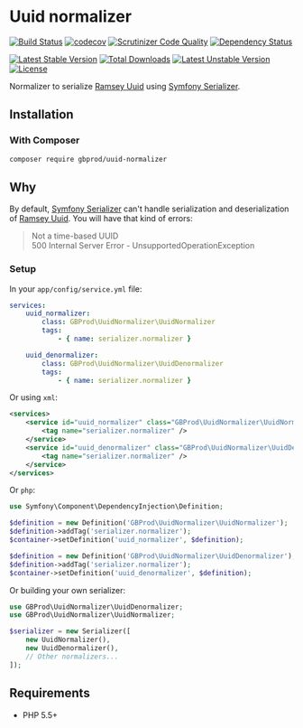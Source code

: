 # Uuid normalizer

[![Build Status](https://travis-ci.org/gbprod/uuid-normalizer.svg?branch=master)](https://travis-ci.org/gbprod/uuid-normalizer) 
[![codecov](https://codecov.io/gh/gbprod/uuid-normalizer/branch/master/graph/badge.svg)](https://codecov.io/gh/gbprod/uuid-normalizer)
[![Scrutinizer Code Quality](https://scrutinizer-ci.com/g/gbprod/uuid-normalizer/badges/quality-score.png?b=master)](https://scrutinizer-ci.com/g/gbprod/uuid-normalizer/?branch=master) 
[![Dependency Status](https://www.versioneye.com/user/projects/574a9caace8d0e004130d3aa/badge.svg)](https://www.versioneye.com/user/projects/574a9caace8d0e004130d3aa)

[![Latest Stable Version](https://poser.pugx.org/gbprod/uuid-normalizer/v/stable)](https://packagist.org/packages/gbprod/uuid-normalizer)
[![Total Downloads](https://poser.pugx.org/gbprod/uuid-normalizer/downloads)](https://packagist.org/packages/gbprod/uuid-normalizer)
[![Latest Unstable Version](https://poser.pugx.org/gbprod/uuid-normalizer/v/unstable)](https://packagist.org/packages/gbprod/uuid-normalizer)
[![License](https://poser.pugx.org/gbprod/uuid-normalizer/license)](https://packagist.org/packages/gbprod/uuid-normalizer)

Normalizer to serialize [Ramsey Uuid](https://github.com/ramsey/uuid) using [Symfony Serializer](https://github.com/symfony/serializer).

## Installation

### With Composer

```bash
composer require gbprod/uuid-normalizer
```

## Why

By default, [Symfony Serializer](https://github.com/symfony/serializer) can't handle serialization and deserialization of [Ramsey Uuid](https://github.com/ramsey/uuid).
You will have that kind of errors: 

> Not a time-based UUID  
> 500 Internal Server Error - UnsupportedOperationException

### Setup

In your `app/config/service.yml` file:

```yaml
services:
    uuid_normalizer:
        class: GBProd\UuidNormalizer\UuidNormalizer
        tags:
            - { name: serializer.normalizer }

    uuid_denormalizer:
        class: GBProd\UuidNormalizer\UuidDenormalizer
        tags:
            - { name: serializer.normalizer }
```

Or using `xml`:

```xml
<services>
    <service id="uuid_normalizer" class="GBProd\UuidNormalizer\UuidNormalizer">
        <tag name="serializer.normalizer" />
    </service>
    <service id="uuid_denormalizer" class="GBProd\UuidNormalizer\UuidDenormalizer">
        <tag name="serializer.normalizer" />
    </service>
</services>
```

Or `php`:

```php
use Symfony\Component\DependencyInjection\Definition;

$definition = new Definition('GBProd\UuidNormalizer\UuidNormalizer');
$definition->addTag('serializer.normalizer');
$container->setDefinition('uuid_normalizer', $definition);

$definition = new Definition('GBProd\UuidNormalizer\UuidDenormalizer');
$definition->addTag('serializer.normalizer');
$container->setDefinition('uuid_denormalizer', $definition);
```

Or building your own serializer:

```php
use GBProd\UuidNormalizer\UuidDenormalizer;
use GBProd\UuidNormalizer\UuidNormalizer;

$serializer = new Serializer([
    new UuidNormalizer(),
    new UuidDenormalizer(),
    // Other normalizers...
]);
```

## Requirements

 * PHP 5.5+

